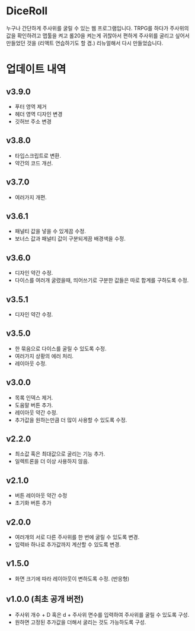 # DiceRoll
누구나 간단하게 주사위를 굴릴 수 있는 웹 프로그램입니다. TRPG를 하다가 주사위의 값을 확인하려고 맵툴을 켜고 롤20을 켜는게 귀찮아서 편하게 주사위를 굴리고 싶어서 만들었던 것을 (리액트 연습하기도 할 겸.) 리뉴얼해서 다시 만들었습니다.

# 업데이트 내역
## v3.9.0
+ 푸터 영역 제거
+ 헤더 영역 디자인 변경
+ 깃허브 주소 변경

## v3.8.0
+ 타입스크립트로 변환.
+ 약간의 코드 개선.

## v3.7.0
+ 여러가지 개편.

## v3.6.1
+ 패널티 값을 넣을 수 있게끔 수정.
+ 보너스 값과 패널티 값이 구분되게끔 배경색을 수정.

## v3.6.0
+ 디자인 약간 수정.
+ 다이스를 여러개 굴렸을때, 띄어쓰기로 구분한 값들은 따로 합계를 구하도록 수정.

## v3.5.1
+ 디자인 약간 수정.

## v3.5.0
+ 한 묶음으로 다이스를 굴릴 수 있도록 수정.
+ 여러가지 상황의 에러 처리.
+ 레이아웃 수정.

## v3.0.0
+ 목록 인덱스 제거.
+ 도움말 버튼 추가.
+ 레이아웃 약간 수정.
+ 추가값을 원하는만큼 더 많이 사용할 수 있도록 수정.

## v2.2.0
+ 최소값 혹은 최대값으로 굴리는 기능 추가.
+ 일렉트론을 더 이상 사용하지 않음.

## v2.1.0
+ 버튼 레이아웃 약간 수정
+ 초기화 버튼 추가

## v2.0.0
+ 여러개의 서로 다른 주사위를 한 번에 굴릴 수 있도록 변경.
+ 입력바 하나로 추가값까지 계산할 수 있도록 변경.

## v1.5.0
+ 화면 크기에 따라 레이아웃이 변하도록 수정. (반응형)

## v1.0.0 (최초 공개 버전)
+ 주사위 개수 + D 혹은 d + 주사위 면수를 입력하여 주사위를 굴릴 수 있도록 구성.
+ 원하면 고정된 추가값을 더해서 굴리는 것도 가능하도록 구성.
